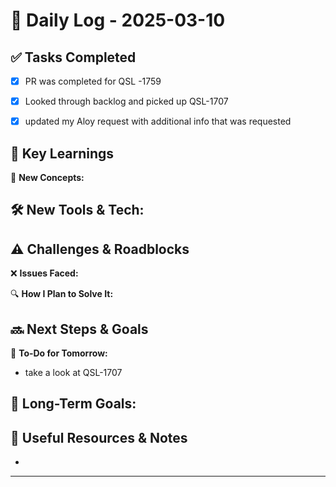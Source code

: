 
# 📝 Daily Log - 2025-03-10

## ✅ Tasks Completed
- [x] PR was completed for QSL -1759
- [x] Looked through backlog and picked up QSL-1707
- [x] updated my Aloy request with additional info that was requested


## 📖 Key Learnings
📌 **New Concepts:**

🛠 **New Tools & Tech:**
-

## ⚠️ Challenges & Roadblocks
❌ **Issues Faced:**

🔍 **How I Plan to Solve It:**

## 🔜 Next Steps & Goals
🎯 **To-Do for Tomorrow:**
- take a look at QSL-1707

📅 **Long-Term Goals:**
-

## 🔗 Useful Resources & Notes
-

---
